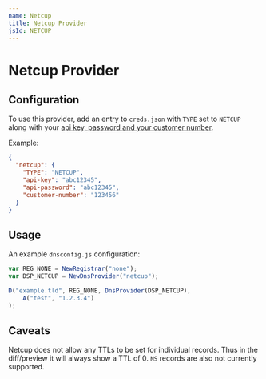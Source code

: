 ```yaml
---
name: Netcup
title: Netcup Provider
jsId: NETCUP
---
```

# Netcup Provider

## Configuration

To use this provider, add an entry to `creds.json` with `TYPE` set to `NETCUP`
along with your [api key, password and your customer number](https://www.netcup-wiki.de/wiki/CCP_API#Authentifizierung).

Example:

```json
{
  "netcup": {
    "TYPE": "NETCUP",
    "api-key": "abc12345",
    "api-password": "abc12345",
    "customer-number": "123456"
  }
}
```

## Usage
An example `dnsconfig.js` configuration:

```js
var REG_NONE = NewRegistrar("none");
var DSP_NETCUP = NewDnsProvider("netcup");

D("example.tld", REG_NONE, DnsProvider(DSP_NETCUP),
    A("test", "1.2.3.4")
);
```


## Caveats
Netcup does not allow any TTLs to be set for individual records. Thus in
the diff/preview it will always show a TTL of 0. `NS` records are also
not currently supported.
